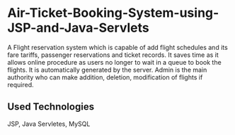 # Air-Ticket-Booking-System-using-JSP-and-Java-Servlets
A Flight reservation system which is capable of add flight schedules and its fare tariffs, passenger reservations and ticket records. 
It saves time as it allows online procedure as users no longer to wait in a queue to book the flights. It is automatically generated by the server. 
Admin is the main authority who can make addition, deletion, modification of flights if required.

## Used Technologies
  JSP,
  Java Servletes,
  MySQL
